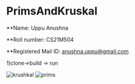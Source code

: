 # PrimsAndKruskal

**Name: Uppu Anushna

**Roll number: CS21M504

**Registered Mail ID: anushna.uppu@gmail.com

1)clone->build -> run


![krushkal](https://user-images.githubusercontent.com/93385316/174988019-4225496a-6cb2-4831-abe9-baa416673227.png)
![prims](https://user-images.githubusercontent.com/93385316/174988041-160157c3-c183-4686-b0e1-51674de41c59.png)
